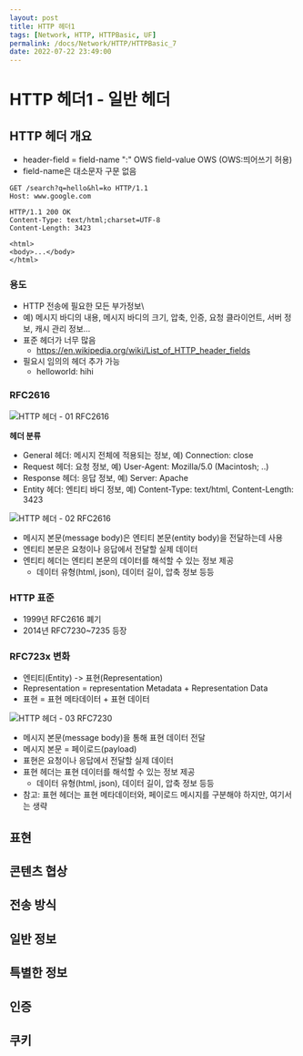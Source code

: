 ```yaml
---
layout: post
title: HTTP 헤더1
tags: [Network, HTTP, HTTPBasic, UF]
permalink: /docs/Network/HTTP/HTTPBasic_7
date: 2022-07-22 23:49:00
---
```


# HTTP 헤더1 - 일반 헤더

## HTTP 헤더 개요

- header-field = field-name ":" OWS field-value OWS (OWS:띄어쓰기 허용)
- field-name은 대소문자 구문 없음

```http
GET /search?q=hello&hl=ko HTTP/1.1
Host: www.google.com
```
```http
HTTP/1.1 200 OK
Content-Type: text/html;charset=UTF-8
Content-Length: 3423

<html>
<body>...</body>
</html>
```

### 용도

- HTTP 전송에 필요한 모든 부가정보\
- 예) 메시지 바디의 내용, 메시지 바디의 크기, 압축, 인증, 요청 클라이언트, 서버 정보, 캐시 관리 정보…
- 표준 헤더가 너무 많음
  - https://en.wikipedia.org/wiki/List_of_HTTP_header_fields
- 필요시 임의의 헤더 추가 가능
  - helloworld: hihi

### RFC2616
![HTTP 헤더 - 01  RFC2616](https://user-images.githubusercontent.com/52024566/180807016-69a0aa0f-d16a-444d-8b07-e3c210b9adeb.png)

**헤더 분류**
- General 헤더: 메시지 전체에 적용되는 정보, 예) Connection: close
- Request 헤더: 요청 정보, 예) User-Agent: Mozilla/5.0 (Macintosh; ..)
- Response 헤더: 응답 정보, 예) Server: Apache
- Entity 헤더: 엔티티 바디 정보, 예) Content-Type: text/html, Content-Length: 3423

![HTTP 헤더 - 02  RFC2616](https://user-images.githubusercontent.com/52024566/180807023-02ca5e4a-e4ee-48f9-87d5-64576295a586.png)

- 메시지 본문(message body)은 엔티티 본문(entity body)을 전달하는데 사용
- 엔티티 본문은 요청이나 응답에서 전달할 실제 데이터
- 엔티티 헤더는 엔티티 본문의 데이터를 해석할 수 있는 정보 제공
  - 데이터 유형(html, json), 데이터 길이, 압축 정보 등등

### HTTP 표준

- 1999년 RFC2616 폐기
- 2014년 RFC7230~7235 등장

### RFC723x 변화

- 엔티티(Entity) -> 표현(Representation)
- Representation = representation Metadata + Representation Data
- 표현 = 표현 메타데이터 + 표현 데이터

![HTTP 헤더 - 03  RFC7230](https://user-images.githubusercontent.com/52024566/180807026-1f4d9488-bfeb-42d2-bf89-89c19a0646bd.png)

- 메시지 본문(message body)을 통해 표현 데이터 전달
- 메시지 본문 = 페이로드(payload)
- 표현은 요청이나 응답에서 전달할 실제 데이터
- 표현 헤더는 표현 데이터를 해석할 수 있는 정보 제공
  - 데이터 유형(html, json), 데이터 길이, 압축 정보 등등
- 참고: 표현 헤더는 표현 메타데이터와, 페이로드 메시지를 구분해야 하지만, 여기서는 생략

## 표현
## 콘텐츠 협상
## 전송 방식
## 일반 정보
## 특별한 정보
## 인증
## 쿠키